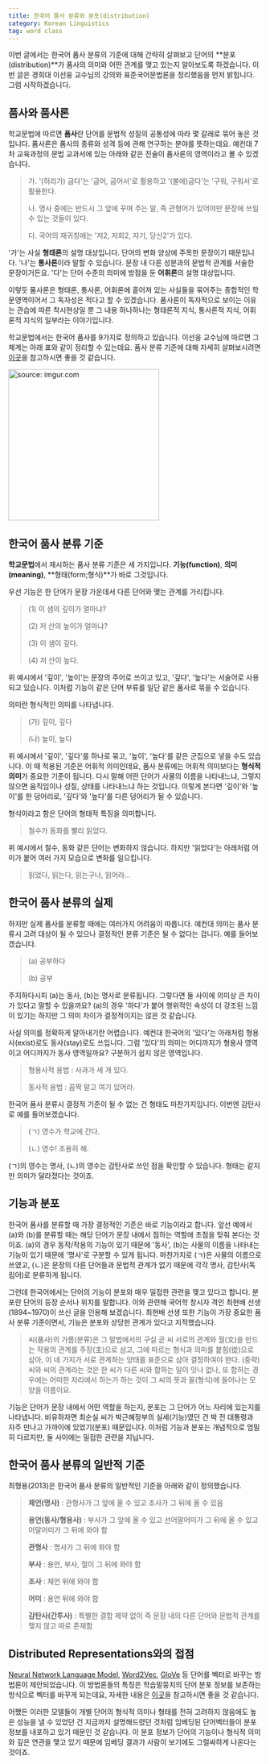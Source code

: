 ```yaml
---
title: 한국어 품사 분류와 분포(distribution)
category: Korean Linguistics
tag: word class
---
```


이번 글에서는 한국어 품사 분류의 기준에 대해 간략히 살펴보고 단어의 **분포(distribution)**가 품사의 의미와 어떤 관계를 맺고 있는지 알아보도록 하겠습니다. 이번 글은 경희대 이선웅 교수님의 강의와 표준국어문법론을 정리했음을 먼저 밝힙니다. 그럼 시작하겠습니다.



## 품사와 품사론

학교문법에 따르면 **품사**란 단어를 문법적 성질의 공통성에 따라 몇 갈래로 묶어 놓은 것입니다. 품사론은 품사의 종류와 성격 등에 관해 연구하는 분야를 뜻하는데요. 예컨대 7차 교육과정의 문법 교과서에 있는 아래와 같은 진술이 품사론의 영역이라고 볼 수 있겠습니다.

> 가. '(허리가) 굽다'는 '굽어, 굽어서'로 활용하고 '(불에)굽다'는 '구워, 구워서'로 활용한다.
>
> 나. 명사 중에는 반드시 그 앞에 꾸며 주는 말, 즉 관형어가 있어야만 문장에 쓰일 수 있는 것들이 있다.
>
> 다. 국어의 재귀칭에는 '저2, 저희2, 자기, 당신2'가 있다.

'가'는 사실 **형태론**의 설명 대상입니다. 단어의 변화 양상에 주목한 문장이기 때문입니다. '나'는 **통사론**이라 말할 수 있습니다. 문장 내 다른 성분과의 문법적 관계를 서술한 문장이거든요. '다'는 단어 수준의 의미에 방점을 둔 **어휘론**의 설명 대상입니다. 

이렇듯 품사론은 형태론, 통사론, 어휘론에 흩어져 있는 사실들을 묶어주는 종합적인 학문영역이어서 그 독자성은 적다고 할 수 있겠습니다. 품사론이 독자적으로 보이는 이유는 관습에 따른 착시현상일 뿐 그 내용 하나하나는 형태론적 지식, 통사론적 지식, 어휘론적 지식의 일부라는 이야기입니다. 

학교문법에서는 한국어 품사를 9가지로 정의하고 있습니다. 이선웅 교수님에 따르면 그 체계는 아래 표와 같이 정리할 수 있는데요. 품사 분류 기준에 대해 자세히 살펴보시려면 [이곳](https://ratsgo.github.io/korean%20linguistics/2017/04/21/wordclass/)을 참고하시면 좋을 것 같습니다.

<a href="http://imgur.com/NXQ4iQp"><img src="http://i.imgur.com/NXQ4iQp.png" width="300px" title="source: imgur.com" /></a>



## 한국어 품사 분류 기준

**학교문법**에서 제시하는 품사 분류 기준은 세 가지입니다. **기능(function)**, **의미(meaning)**, **형태(form;형식)**가 바로 그것입니다.

우선 기능은 한 단어가 문장 가운데서 다른 단어와 맺는 관계를 가리킵니다.

> (1) 이 샘의 깊이가 얼마냐?
>
> (2) 저 산의 높이가 얼마냐?
>
> (3) 이 샘이 깊다.
>
> (4) 저 산이 높다.

위 예시에서 '깊이', '높이'는 문장의 주어로 쓰이고 있고, '깊다', '높다'는 서술어로 사용되고 있습니다. 이처럼 기능이 같은 단어 부류를 일단 같은 품사로 묶을 수 있습니다.

의미란 형식적인 의미를 나타냅니다.

> (가) 깊이, 깊다
>
> (나) 높이, 높다

위 예시에서 '깊이', '깊다'를 하나로 묶고, '높이', '높다'를 같은 군집으로 넣을 수도 있습니다. 이 때 적용된 기준은 어휘적 의미인데요, 품사 분류에는 어휘적 의미보다는 **형식적 의미**가 중요한 기준이 됩니다. 다시 말해 어떤 단어가 사물의 이름을 나타내느냐, 그렇지 않으면 움직임이나 성질, 상태를 나타내느냐 하는 것입니다. 이렇게 본다면 '깊이'와 '높이'를 한 덩어리로, '깊다'와 '높다'를 다른 덩어리가 될 수 있습니다.

형식이라고 함은 단어의 형태적 특징을 의미합니다.

> 철수가 동화를 빨리 읽었다.

위 예시에서 철수, 동화 같은 단어는 변화하지 않습니다. 하지만 '읽었다'는 아래처럼 어미가 붙어 여러 가지 모습으로 변화를 일으킵니다.

> 읽었다, 읽는다, 읽는구나, 읽어라...



## 한국어 품사 분류의 실제

하지만 실제 품사를 분류할 때에는 여러가지 어려움이 따릅니다. 예컨대 의미는 품사 분류시 고려 대상이 될 수 있으나 결정적인 분류 기준은 될 수 없다는 겁니다. 예를 들어보겠습니다.

> (a) 공부하다
>
> (b) 공부

주지하다시피 (a)는 동사, (b)는 명사로 분류됩니다. 그렇다면 둘 사이에 의미상 큰 차이가 있다고 말할 수 있을까요? (a)의 경우 '하다'가 붙어 행위적인 속성이 더 강조된 느낌이 있기는 하지만 그 의미 차이가 결정적이지는 않은 것 같습니다.

사실 의미를 정확하게 알아내기란 어렵습니다. 예컨대 한국어의 '있다'는 아래처럼 형용사(exist)로도 동사(stay)로도 쓰입니다. 그럼 '있다'의 의미는 어디까지가 형용사 영역이고 어디까지가 동사 영역일까요? 구분하기 쉽지 않은 영역입니다.

> 형용사적 용법 : 사과가 세 개 있다.
>
> 동사적 용법 : 꼼짝 말고 여기 있어라.

한국어 품사 분류시 결정적 기준이 될 수 없는 건 형태도 마찬가지입니다. 이번엔 감탄사로 예를 들어보겠습니다.

> (ㄱ) 영수가 학교에 간다.
>
> (ㄴ) 영수! 조용히 해.

(ㄱ)의 영수는 명사, (ㄴ)의 영수는 감탄사로 쓰인 점을 확인할 수 있습니다. 형태는 같지만 의미가 달라졌다는 것이죠. 



## 기능과 분포

한국어 품사를 분류할 때 가장 결정적인 기준은 바로 기능이라고 합니다. 앞선 예에서 (a)와 (b)를 분류할 때는 해당 단어가 문장 내에서 점하는 역할에 초점을 맞춰 본다는 것이죠. (a)의 경우 동작/작용의 기능이 있기 때문에 '동사', (b)는 사물의 이름을 나타내는 기능이 있기 때문에 '명사'로 구분할 수 있게 됩니다. 마찬가지로 (ㄱ)은 사물의 이름으로 쓰였고, (ㄴ)은 문장의 다른 단어들과 문법적 관계가 없기 때문에 각각 명사, 감탄사(독립어)로 분류하게 됩니다.

그런데 한국어에서는 단어의 기능이 분포와 매우 밀접한 관련을 맺고 있다고 합니다. 분포란 단어의 등장 순서나 위치를 말합니다. 이와 관련해 국어학 창시자 격인 최현배 선생(1894~1970)이 쓰신 글을 인용해 보겠습니다. 최현배 선생 또한 기능이 가장 중요한 품사 분류 기준이면서, 기능은 분포와 상당한 관계가 있다고 지적했습니다.

> 씨(품사)의 가름(분류)은 그 말법에서의 구실 곧 씨 서로의 관계와 월(文)을 만드는 작용의 관계를 주장(主)으로 삼고, 그에 따르는 형식과 의미를 붙힘(從)으로 삼아, 이 네 가지가 서로 관계하는 양태를 표준으로 삼아 결정하여야 한다. (중략) 씨와 씨의 관계라는 것은 한 씨가 다른 씨와 합하는 일이 잇나 없나, 또 합하는 경우에는 어떠한 자리에서 하는가 하는 것이 그 씨의 뜻과 꼴(형식)에 들어나는 모양을 이름이요.

기능은 단어가 문장 내에서 어떤 역할을 하는지, 분포는 그 단어가 어느 자리에 있는지를 나타냅니다. 비유하자면 최순실 씨가 박근혜정부의 실세(기능)였던 건 박 전 대통령과 자주 만나고 가까이에 있었기(분포) 때문입니다. 이처럼 기능과 분포는 개념적으로 엄밀히 다르지만, 둘 사이에는 밀접한 관련을 지닙니다. 



## 한국어 품사 분류의 일반적 기준

최형용(2013)은 한국어 품사 분류의 일반적인 기준을 아래와 같이 정의했습니다.

> **체언(명사)** : 관형사가 그 앞에 올 수 있고 조사가 그 뒤에 올 수 있음
>
> **용언(동사/형용사)** : 부사가 그 앞에 올 수 있고 선어말어미가 그 뒤에 올 수 있고 어말어미가 그 뒤에 와야 함
>
> **관형사** : 명사가 그 뒤에 와야 함
>
> **부사** : 용언, 부사, 절이 그 뒤에 와야 함
>
> **조사** : 체언 뒤에 와야 함
>
> **어미** : 용언 뒤에 와야 함
>
> **감탄사(간투사)** : 특별한 결합 제약 없이 즉 문장 내의 다른 단어와 문법적 관계를 맺지 않고 따로 존재함



## Distributed Representations와의 접점

[Neural Network Language Model](https://ratsgo.github.io/from%20frequency%20to%20semantics/2017/03/29/NNLM/), [Word2Vec](https://ratsgo.github.io/from%20frequency%20to%20semantics/2017/03/30/word2vec/), [GloVe](https://ratsgo.github.io/from%20frequency%20to%20semantics/2017/04/09/glove/) 등 단어를 벡터로 바꾸는 방법론이 제안되었습니다. 이 방법론들의 특징은 학습말뭉치의 단어 분포 정보를 보존하는 방식으로 벡터를 바꾸게 되는데요, 자세한 내용은 [이곳](https://ratsgo.github.io/from%20frequency%20to%20semantics/2017/03/11/embedding/)을 참고하시면 좋을 것 같습니다. 

어쨌든 이러한 모델들이 개별 단어의 형식적 의미나 형태를 전혀 고려하지 않음에도 높은 성능을 낼 수 있었던 건 지금까지 설명해드렸던 것처럼 임베딩된 단어벡터들이 분포 정보를 내포하고 있기 때문인 것 같습니다. 이 분포 정보가 단어의 기능이나 형식적 의미와 깊은 연관을 맺고 있기 때문에 임베딩 결과가 사람이 보기에도 그럴싸하게 나온다는 것이죠.

